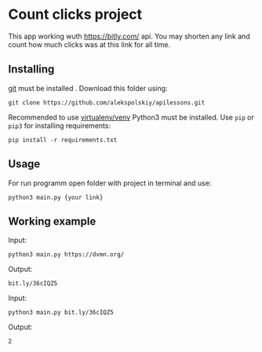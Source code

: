 # Count clicks project
This app working wuth https://bitly.com/ api. You may shorten any link and count how much clicks was at this link for all time.

## Installing
[git](https://git-scm.com/doc) must be installed .
Download this folder using:
```
git clone https://github.com/alekspolskiy/apilessons.git
```
Recommended to use [virtualenv/venv](https://docs.python.org/3/library/venv.html)
Python3 must be installed.
Use `pip` or `pip3` for installing requirements:
```
pip install -r requirements.txt
```

## Usage 
For run programm open folder with project in terminal and use: 
``` 
python3 main.py {your link}
```

## Working example

Input:
```
python3 main.py https://dvmn.org/
```
Output:
```
bit.ly/36cIQZ5
```
Input:
```
python3 main.py bit.ly/36cIQZ5
```
Output:
```
2
```
